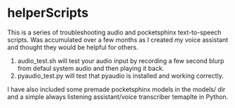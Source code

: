 # helperScripts
This is a series of troubleshooting audio and pocketsphinx text-to-speech scripts. Was accumulated over a few months as I created my voice assistant and thought they would be helpful for others. 
1. audio_test.sh will test your audio input by recording a few second blurp from defaul system audio and then playing it back.
2. pyaudio_test.py will test that pyaudio is installed and working correctly.

I have also included some premade pocketsphinx models in the models/ dir and a simple always listening assistant/voice transcriber temaplte in Python.
